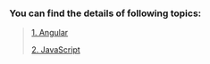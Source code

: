 ### You can find the details of following topics:

> <a href="/Angular/README.md">1. Angular</a>
>
> <a href="/JavaScript/README.md">2. JavaScript</a>
> 
